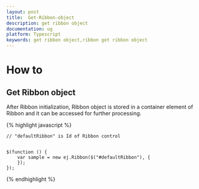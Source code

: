 ```yaml
---
layout: post
title:  Get-Ribbon-object
description: get ribbon object
documentation: ug
platform: Typescript
keywords: get ribbon object,ribbon get ribbon object
---
```


# How to

## Get Ribbon object

After Ribbon initialization, Ribbon object is stored in a container element of Ribbon and it can be accessed for further processing. 

{% highlight javascript %}

    // "defaultRibbon" is Id of Ribbon control


    $(function () {
        var sample = new ej.Ribbon($("#defaultRibbon"), {
        });
    });


{% endhighlight %}



